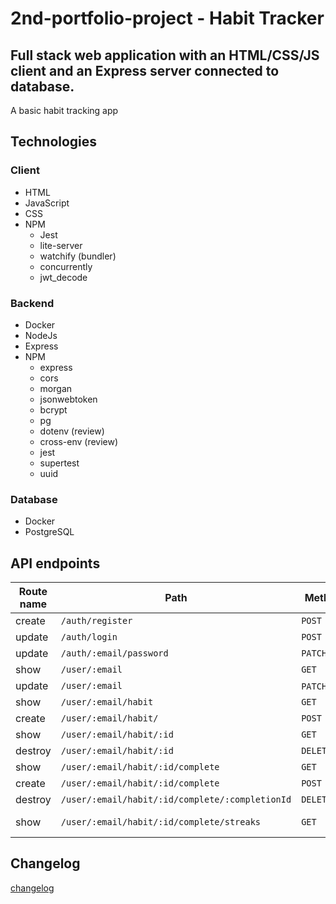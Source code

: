 # 2nd-portfolio-project - Habit Tracker

## Full stack web application with an HTML/CSS/JS client and an Express server connected to <db type> database.

A basic habit tracking app

## Technologies

### Client

- HTML
- JavaScript
- CSS
- NPM
  - Jest
  - lite-server
  - watchify (bundler)
  - concurrently
  - jwt_decode

### Backend

- Docker
- NodeJs
- Express
- NPM
  - express
  - cors
  - morgan
  - jsonwebtoken
  - bcrypt
  - pg
  - dotenv (review)
  - cross-env (review)
  - jest
  - supertest
  - uuid

### Database

- Docker
- PostgreSQL

## API endpoints

| Route name | Path                                            | Method        | Purpose     |
| ---------- | ----------------------------------------------- | ------------- | ----------- |
| create     | `/auth/register`                                | `POST`        | Working     |
| update     | `/auth/login`                                   | `POST`        | Working     |
| update     | `/auth/:email/password`                         | `PATCH`       | Working     |
| show       | `/user/:email`                                  | `GET`         | Working     |
| update     | `/user/:email`                                  | `PATCH`/`PUT` | Working     |
| show       | `/user/:email/habit`                            | `GET`         | Working     |
| create     | `/user/:email/habit/`                           | `POST`        | Working     |
| show       | `/user/:email/habit/:id`                        | `GET`         | Working     |
| destroy    | `/user/:email/habit/:id`                        | `DELETE`      | Working     |
| show       | `/user/:email/habit/:id/complete`               | `GET`         | Working     |
| create     | `/user/:email/habit/:id/complete`               | `POST`        | Working     |
| destroy    | `/user/:email/habit/:id/complete/:completionId` | `DELETE`      | Working     |
| show       | `/user/:email/habit/:id/complete/streaks`       | `GET`         | In Progress |

## Changelog

[changelog](./changelog.md)

